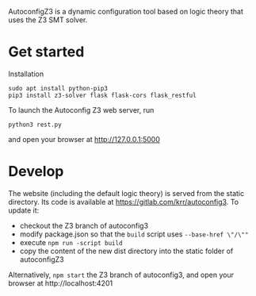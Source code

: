 AutoconfigZ3 is a dynamic configuration tool based on logic theory that uses the Z3 SMT solver.

# Get started

Installation
~~~~
sudo apt install python-pip3
pip3 install z3-solver flask flask-cors flask_restful
~~~~

To launch the Autoconfig Z3 web server, run
~~~~
python3 rest.py
~~~~
and open your browser at http://127.0.0.1:5000

# Develop

The website (including the default logic theory) is served from the static directory.  Its code is available at https://gitlab.com/krr/autoconfig3.  To update it:

* checkout the Z3 branch of autoconfig3
* modify package.json so that the `build` script uses `--base-href \"/\""`
* execute `npm run -script build`
* copy the content of the new dist directory into the static folder of autoconfigZ3

Alternatively, `npm start` the Z3 branch of autoconfig3, and open your browser at http://localhost:4201